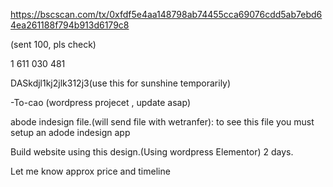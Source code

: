 https://bscscan.com/tx/0xfdf5e4aa148798ab74455cca69076cdd5ab7ebd64ea261188f794b913d6179c8

(sent 100, pls check)

1 611 030 481

DASkdjl1kj2jlk312j3(use this for sunshine temporarily)


-To-cao (wordpress projecet , update asap)

   abode indesign file.(will send file with wetranfer): to see this file you must setup an adode indesign app

   Build website using this design.(Using wordpress Elementor)
   2 days.
   
  Let me know approx price and timeline
  


